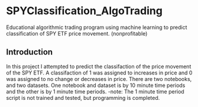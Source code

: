 # SPYClassification_AlgoTrading
Educational algorithmic trading program using machine learning to predict classification of SPY ETF price movement. (nonprofitable)

## Introduction
In this project I attempted to predict the classifaction of the price movement of the SPY ETF. A classifaction of 1 was assigned to increases in price and 0 was assigned to no change or decreases in price. There are two notebooks, and two datasets. One notebook and dataset is by 10 minute time periods and the other is by 1 minute time periods. 
-note: The 1 minute time period script is not trained and tested, but programming is completed.
